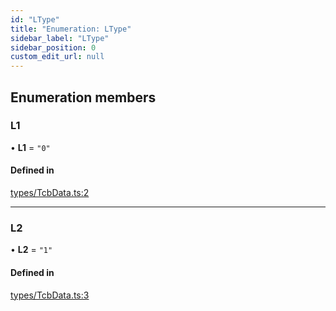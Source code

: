 ```yaml
---
id: "LType"
title: "Enumeration: LType"
sidebar_label: "LType"
sidebar_position: 0
custom_edit_url: null
---
```


## Enumeration members

### L1

• **L1** = `"0"`

#### Defined in

[types/TcbData.ts:2](https://github.com/Super-Protocol/sp-sdk-js/blob/7d2af19/src/types/TcbData.ts#L2)

___

### L2

• **L2** = `"1"`

#### Defined in

[types/TcbData.ts:3](https://github.com/Super-Protocol/sp-sdk-js/blob/7d2af19/src/types/TcbData.ts#L3)
